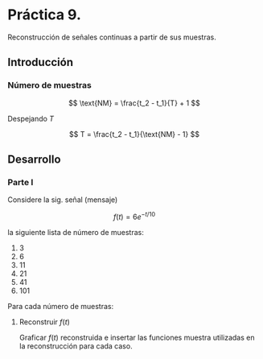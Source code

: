 # Práctica 9.
Reconstrucción de señales continuas a partir de sus muestras.

## Introducción

### Número de muestras
$$ \text{NM} = \frac{t_2 - t_1}{T} + 1 $$

Despejando $T$

$$ T = \frac{t_2 - t_1}{\text{NM} - 1} $$

## Desarrollo

### Parte I

Considere la sig. señal (mensaje)

$$ f(t) = 6 e^{-t/10}  $$ 

la siguiente lista  de número de muestras:

1. 3
2. 6
3. 11
4. 21 
5. 41
6. 101

Para cada número de muestras:
1. Reconstruir $f(t)$
    
    Graficar $f(t)$ reconstruida e insertar las funciones muestra utilizadas en la reconstrucción para cada caso.